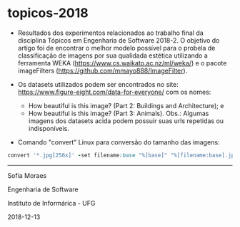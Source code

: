 # topicos-2018

- Resultados dos experimentos relacionados ao trabalho final da disciplina Tópicos em Engenharia de Software 2018-2.
O objetivo do artigo foi de encontrar o melhor modelo possível para o probela de classificação de imagens por sua qualidada estética utilizando a ferramenta WEKA (https://www.cs.waikato.ac.nz/ml/weka/) e o pacote imageFilters (https://github.com/mmayo888/ImageFilter).

- Os datasets utilizados podem ser encontrados no site: https://www.figure-eight.com/data-for-everyone/ com os nomes:
  - How beautiful is this image? (Part 2: Buildings and Architecture); e
  - How beautiful is this image? (Part 3: Animals).
  Obs.: Algumas imagens dos datasets acida podem possuir suas urls repetidas ou indisponíveis.

- Comando "convert" Linux para conversão do tamanho das imagens:
```ruby
convert '*.jpg[256x]' -set filename:base "%[base]" "%[filename:base].jpg"
```
-------------------------
Sofia Moraes

Engenharia de Software

Instituto de Informárica - UFG

2018-12-13
